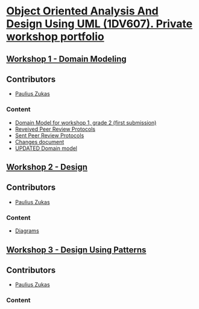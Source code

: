 # [Object Oriented Analysis And Design Using UML (1DV607). Private workshop portfolio](https://coursepress.lnu.se/kurs/objektorienterad-analys-och-design-med-uml/workshops-2/workshop-1-domain-modeling/)


## [Workshop 1 - Domain Modeling](https://github.com/paulius1994zukas/1dv607-Object-Oriented-Analysis-and-Design-using-UML---2016-Autumn-/tree/master/Workshop-1)

## Contributors
* [Paulius Zukas](https://github.com/paulius1994zukas)

### Content
* [Domain Model for workshop 1, grade 2 (first submission)](https://github.com/paulius1994zukas/1dv607-Object-Oriented-Analysis-and-Design-using-UML---2016-Autumn-/blob/master/Workshop-1/Workshop%201(Domain%20Model)%20first%20submission.png)
* [Reveived Peer Review Protocols](https://github.com/paulius1994zukas/1dv607-Object-Oriented-Analysis-and-Design-using-UML---2016-Autumn-/tree/master/Workshop-1/Received-Peer-Review-Protocol)
* [Sent Peer Review Protocols](https://github.com/paulius1994zukas/1dv607-Object-Oriented-Analysis-and-Design-using-UML---2016-Autumn-/tree/master/Workshop-1/Sent-Peer-Review-Protocol)
* [Changes document](https://github.com/paulius1994zukas/1dv607-Object-Oriented-Analysis-and-Design-using-UML---2016-Autumn-/blob/master/Workshop-1/Changes.txt)
* [UPDATED Domain model](https://github.com/paulius1994zukas/1dv607-Object-Oriented-Analysis-and-Design-using-UML---2016-Autumn-/blob/master/Workshop-1/%5BUPDATED%5D%20Workshop%201(Domain%20Model)%20first%20submission.png)


## [Workshop 2 - Design](https://github.com/paulius1994zukas/1dv607-Object-Oriented-Analysis-and-Design-using-UML---2016-Autumn-/tree/master/Workshop-2)

## Contributors
* [Paulius Zukas](https://github.com/paulius1994zukas)

### Content
* [Diagrams](https://github.com/paulius1994zukas/1dv607-Object-Oriented-Analysis-and-Design-using-UML---2016-Autumn-/tree/master/Workshop-2/Diagrams)


## [Workshop 3 - Design Using Patterns](https://github.com/paulius1994zukas/1dv607-Object-Oriented-Analysis-and-Design-using-UML---2016-Autumn-/tree/master/Workshop-3)

## Contributors
* [Paulius Zukas](https://github.com/paulius1994zukas)

### Content

